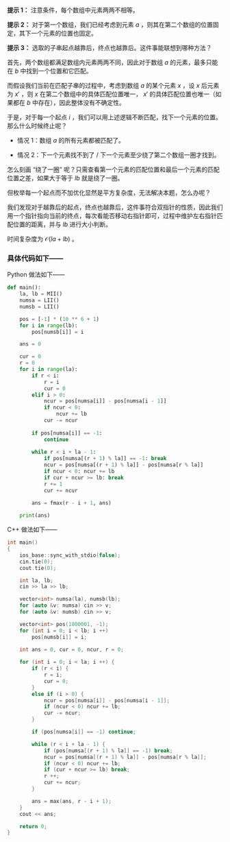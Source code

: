 **提示 1：** 注意条件，每个数组中元素两两不相等。

**提示 2：** 对于第一个数组，我们已经考虑到元素 $a$ ，则其在第二个数组的位置固定，其下一个元素的位置也固定。

**提示 3：** 选取的子串起点越靠后，终点也越靠后。这件事能联想到哪种方法？

首先，两个数组都满足数组内元素两两不同，因此对于数组 $a$ 的元素，最多只能在 $b$ 中找到一个位置和它匹配。

而假设我们当前在匹配子串的过程中，考虑到数组 $a$ 的某个元素 $x$ ，设 $x$ 后元素为 $x'$ ，则 $x$ 在第二个数组中的具体匹配位置唯一， $x'$ 的具体匹配位置也唯一（如果都在 $b$ 中存在），因此整体没有不确定性。

于是，对于每一个起点 $i$ ，我们可以用上述逻辑不断匹配，找下一个元素的位置。那么什么时候终止呢？

- 情况 1：数组 $a$ 的所有元素都被匹配了。

- 情况 2：下一个元素找不到了 / 下一个元素至少绕了第二个数组一圈才找到。

怎么刻画 “绕了一圈” 呢？只需查看第一个元素的匹配位置和最后一个元素的匹配位置之差，如果大于等于 $lb$ 就是绕了一圈。

但枚举每一个起点而不加优化显然是平方复杂度，无法解决本题，怎么办呢？

我们发现对于越靠后的起点，终点也越靠后，这件事符合双指针的性质，因此我们用一个指针指向当前的终点，每次看能否移动右指针即可，过程中维护左右指针匹配位置的距离，并与 $lb$ 进行大小判断。

时间复杂度为 $\mathcal{O}(la+lb)$ 。

### 具体代码如下——

Python 做法如下——

```Python []
def main():
    la, lb = MII()
    numsa = LII()
    numsb = LII()

    pos = [-1] * (10 ** 6 + 1)
    for i in range(lb):
        pos[numsb[i]] = i

    ans = 0

    cur = 0
    r = 0
    for i in range(la):
        if r < i:
            r = i
            cur = 0
        elif i > 0:
            ncur = pos[numsa[i]] - pos[numsa[i - 1]]
            if ncur < 0:
                ncur += lb
            cur -= ncur
        
        if pos[numsa[i]] == -1:
            continue
        
        while r < i + la - 1:
            if pos[numsa[(r + 1) % la]] == -1: break
            ncur = pos[numsa[(r + 1) % la]] - pos[numsa[r % la]]
            if ncur < 0: ncur += lb
            if cur + ncur >= lb: break
            r += 1
            cur += ncur
        
        ans = fmax(r - i + 1, ans)

    print(ans)
```

C++ 做法如下——

```cpp []
int main()
{
    ios_base::sync_with_stdio(false);
    cin.tie(0);
    cout.tie(0);

    int la, lb;
    cin >> la >> lb;

    vector<int> numsa(la), numsb(lb);
    for (auto &v: numsa) cin >> v;
    for (auto &v: numsb) cin >> v;

    vector<int> pos(1000001, -1);
    for (int i = 0; i < lb; i ++)
        pos[numsb[i]] = i;
    
    int ans = 0, cur = 0, ncur, r = 0;

    for (int i = 0; i < la; i ++) {
        if (r < i) {
            r = i;
            cur = 0;
        }
        else if (i > 0) {
            ncur = pos[numsa[i]] - pos[numsa[i - 1]];
            if (ncur < 0) ncur += lb;
            cur -= ncur;
        }

        if (pos[numsa[i]] == -1) continue;

        while (r < i + la - 1) {
            if (pos[numsa[(r + 1) % la]] == -1) break;
            ncur = pos[numsa[(r + 1) % la]] - pos[numsa[r % la]];
            if (ncur < 0) ncur += lb;
            if (cur + ncur >= lb) break;
            r ++;
            cur += ncur;
        }

        ans = max(ans, r - i + 1);
    }
    cout << ans;

    return 0;
}
```